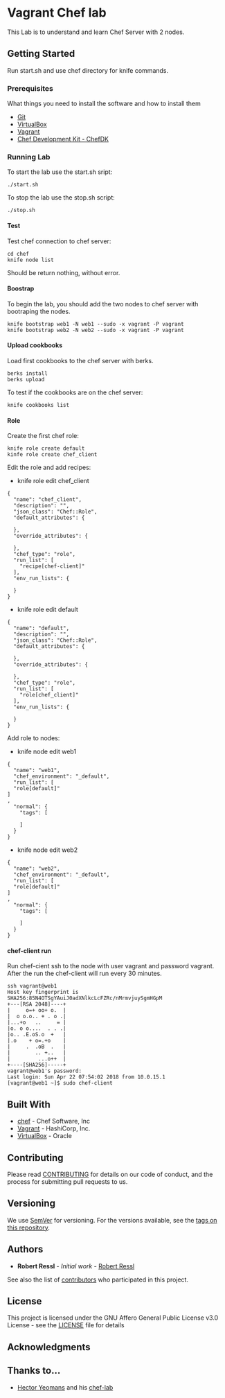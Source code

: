 # Vagrant Chef lab

This Lab is to understand and learn Chef Server with 2 nodes.

## Getting Started

Run start.sh and use chef directory for knife commands.

### Prerequisites

What things you need to install the software and how to install them

* [Git](https://git-scm.com/downloads)
* [VirtualBox](https://www.virtualbox.org/wiki/Downloads)
* [Vagrant](https://www.vagrantup.com/downloads.html)
* [Chef Development Kit - ChefDK](https://downloads.chef.io/chefdk/)

### Running Lab

To start the lab use the start.sh sript:

```
./start.sh
```

To stop the lab use the stop.sh script:

```
./stop.sh
```

#### Test

Test chef connection to chef server:

```
cd chef
knife node list
```

Should be return nothing, without error.

#### Boostrap

To begin the lab, you should add the two nodes to chef server with bootraping the nodes.

```
knife bootstrap web1 -N web1 --sudo -x vagrant -P vagrant
knife bootstrap web2 -N web2 --sudo -x vagrant -P vagrant
```

#### Upload cookbooks

Load first cookbooks to the chef server with berks.

```
berks install
berks upload
```

To test if the cookbooks are on the chef server:

```
knife cookbooks list
```

#### Role

Create the first chef role:

```
knife role create default
kinfe role create chef_client
```

Edit the role and add recipes:

* knife role edit chef_client

```
{
  "name": "chef_client",
  "description": "",
  "json_class": "Chef::Role",
  "default_attributes": {

  },
  "override_attributes": {

  },
  "chef_type": "role",
  "run_list": [
    "recipe[chef-client]"
  ],
  "env_run_lists": {

  }
}
```

* knife role edit default

```
{
  "name": "default",
  "description": "",
  "json_class": "Chef::Role",
  "default_attributes": {

  },
  "override_attributes": {

  },
  "chef_type": "role",
  "run_list": [
    "role[chef_client]"
  ],
  "env_run_lists": {

  }
}
```

Add role to nodes:

* knife node edit web1

```
{
  "name": "web1",
  "chef_environment": "_default",
  "run_list": [
  "role[default]"
]
,
  "normal": {
    "tags": [

    ]
  }
}
```

* knife node edit web2

```
{
  "name": "web2",
  "chef_environment": "_default",
  "run_list": [
  "role[default]"
]
,
  "normal": {
    "tags": [

    ]
  }
}
```

#### chef-client run

Run chef-cient ssh to the node with user vagrant and password vagrant. After the run the chef-client will run every 30 minutes.

```
ssh vagrant@web1
Host key fingerprint is SHA256:85N4OTSgYAuiJ0adXNlkcLcFZRc/nMrmvjuySgmHGpM
+---[RSA 2048]----+
|     o=+ oo+ o.  |
|  o o.o.. + . o .|
|...+o   ..     = |
|o. o o....  . . .|
|o.. .E.oS.o  +   |
|.o    + o=.+o    |
|     .  .oB  .   |
|        .. +..   |
|         ...o++  |
+----[SHA256]-----+
vagrant@web1's password:
Last login: Sun Apr 22 07:54:02 2018 from 10.0.15.1
[vagrant@web1 ~]$ sudo chef-client
```

####

## Built With

* [chef](https://www.chef.io) - Chef Software, Inc
* [Vagrant](https://www.vagrantup.com) - HashiCorp, Inc.
* [VirtualBox](https://www.virtualbox.org) - Oracle

## Contributing

Please read [CONTRIBUTING](CONTRIBUTING.md) for details on our code of conduct, and the process for submitting pull requests to us.

## Versioning

We use [SemVer](http://semver.org/) for versioning. For the versions available, see the [tags on this repository](https://github.com/safematix/chef_lab/tags). 

## Authors

* **Robert Ressl** - *Initial work* - [Robert Ressl](https://github.com/safematix)

See also the list of [contributors](https://github.com/your/project/contributors) who participated in this project.

## License

This project is licensed under the GNU Affero General Public License v3.0 License - see the [LICENSE](LICENSE) file for details

## Acknowledgments

## Thanks to…

* [Hector Yeomans](https://github.com/hyeomans) and his [chef-lab](https://github.com/hyeomans/chef-lab)

